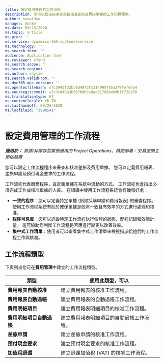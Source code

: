 ```yaml
---
title: 設定費用管理的工作流程
description: 您可以設定用來審查和核准差旅及費用單據的工作流程程序。
author: suvaidya
manager: AnnBe
ms.date: 09/23/2020
ms.topic: article
ms.prod: ''
ms.service: dynamics-365-customerservice
ms.technology: ''
ms.search.form: ''
audience: Application User
ms.reviewer: kfend
ms.search.scope: ''
ms.search.region: ''
ms.author: shylaw
ms.search.validFrom: ''
ms.dyn365.ops.version: ''
ms.openlocfilehash: dfc5945f32bb8d4073fc31499979ba279fef66a4
ms.sourcegitcommit: a2c3cd49a3b667b8b5edaa31788b4b9b1f728d78
ms.translationtype: HT
ms.contentlocale: zh-TW
ms.lasthandoff: 09/28/2020
ms.locfileid: "3896541"
---
```

# <a name="set-up-workflows-for-expense-management"></a>設定費用管理的工作流程

_**適用於：** 資源/非庫存型案例適用的 Project Operations、精簡部署 - 交易至開立預估發票_

您可以設定工作流程程序來審查和核准差旅及費用單據。 您可以定義費用報表、差旅申請及預付現金要求的工作流程。

工作流程代表商務程序，並定義單據在系統中流動的方式。 工作流程也會指出必須完成工作或核准單據的人員。 在組織中使用工作流程系統會有幾個好處：

- **一致的程序**：您可以定義特定單據 (例如採購申請和費用報表) 的審查程序。 使用工作流程系統有助於確保單據是依照一致且有效率的方式進行處理和核准。
- **程序可見度**：您可以追蹤特定工作流程執行個體的狀態、歷程記錄和效能計量。 這可協助您判斷工作流程是否應進行變更以改善效率。
- **集中式工作清單**：使用者可以查看集中式工作清單來檢視指派給他們的工作流程工作與核准。 

## <a name="workflow-types"></a>工作流程類型

下表列出您可在**費用管理**中建立的工作流程類型。


|              <strong>類型</strong>              |                   <strong>使用此類型，可以</strong>                   |
|-------------------------------------------------|-----------------------------------------------------------------------|
|   <strong>費用報表自動核准</strong> |            建立費用報表的核准工作流程。             |
|  <strong>費用報表自動過帳</strong>   |        建立費用報表的自動過帳工作流程。        |
|       <strong>費用明細項目</strong>        |     建立費用報表明細項目的核准工作流程。      |
| <strong>費用明細項目自動過帳</strong> | 建立費用報表明細項目的自動過帳工作流程。 |
|       <strong>差旅申請</strong>       |          建立差旅申請的核准工作流程。           |
|      <strong>預付現金要求</strong>      |         建立預付現金要求的核准工作流程。          |
|        <strong>加值稅退還</strong>        | 建立退還加值稅 (VAT) 的核准工作流程。  |
